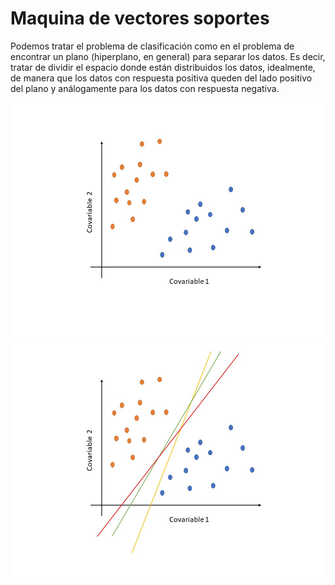 # Maquina de vectores soportes
Podemos tratar el problema de clasificación como en el problema de encontrar un plano 
(hiperplano, en general) para separar los datos. Es decir, tratar de dividir el espacio
donde están distribuidos los datos, idealmente, de manera que los datos con respuesta
positiva queden del lado positivo del plano y análogamente para los datos con respuesta negativa.

![Variables](https://github.com/EfrainSO/diplomado/blob/main/Proyecto%202/Modelos%20clasificadores/SVM/Imagenes/variables.jpeg)
![vectores](https://github.com/EfrainSO/diplomado/blob/main/Proyecto%202/Modelos%20clasificadores/SVM/Imagenes/vectores.jpeg)
